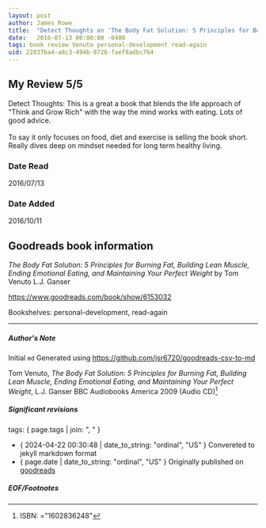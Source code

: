 ```yaml
---
layout: post
author: James Rowe
title:  "Detect Thoughts on 'The Body Fat Solution: 5 Principles for Burning Fat, Building Lean Muscle, Ending Emotional Eating, and Maintaining Your Perfect Weight'"
date:   2016-07-13 00:00:00 -0400
tags: book review Venuto personal-development read-again
uid: 22837ba4-a8c3-494b-8726-faef8adbc764
---
```


<!-- highly dependent on how you personally use jekyll templates, and how you want this to show up -->

## My Review 5/5

Detect Thoughts: This is a great a book that blends the life approach of "Think and Grow Rich" with the way the mind works with eating. Lots of good advice.<br/><br/>To say it only focuses on food, diet and exercise is selling the book short. Really dives deep on mindset needed for long term healthy living.

### Date Read
2016/07/13

### Date Added
2016/10/11

## Goodreads book information

*The Body Fat Solution: 5 Principles for Burning Fat, Building Lean Muscle, Ending Emotional Eating, and Maintaining Your Perfect Weight* by Tom Venuto
L.J. Ganser

https://www.goodreads.com/book/show/6153032

Bookshelves: personal-development, read-again

---

##### Author's Note

Initial `md` Generated using https://github.com/jsr6720/goodreads-csv-to-md

Tom Venuto, *The Body Fat Solution: 5 Principles for Burning Fat, Building Lean Muscle, Ending Emotional Eating, and Maintaining Your Perfect Weight*, L.J. Ganser BBC Audiobooks America 2009 (Audio CD)[^1]

##### Significant revisions

tags: { page.tags | join: ", " } <!-- todo move this somewhere -->

- { 2024-04-22 00:30:48 | date_to_string: "ordinal", "US" } Convereted to jekyll markdown format 
- { page.date | date_to_string: "ordinal", "US" } Originally published on [goodreads](https://www.goodreads.com)

##### EOF/Footnotes

[^1]: ISBN: ="1602836248"